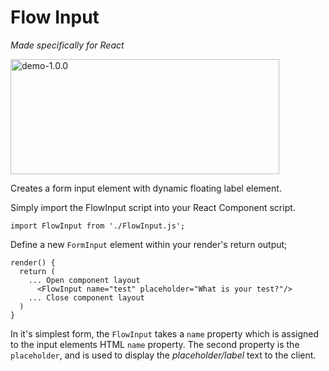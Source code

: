 # Flow Input
_Made specifically for React_

<img src="https://thumbs.gfycat.com/KaleidoscopicQuarrelsomeIberianemeraldlizard-size_restricted.gif" width="430" height="184" alt="demo-1.0.0"/>

Creates a form input element with dynamic floating label element.

Simply import the FlowInput script into your React Component script.

```
import FlowInput from './FlowInput.js';
```

Define a new `FormInput` element within your render's return output;
```
render() {
  return (
    ... Open component layout
      <FlowInput name="test" placeholder="What is your test?"/>
    ... Close component layout
  )
}
```

In it's simplest form, the `FlowInput` takes a `name` property which is assigned to the input elements HTML `name` property. The second property is the `placeholder`, and is used to display the _placeholder/label_ text to the client.